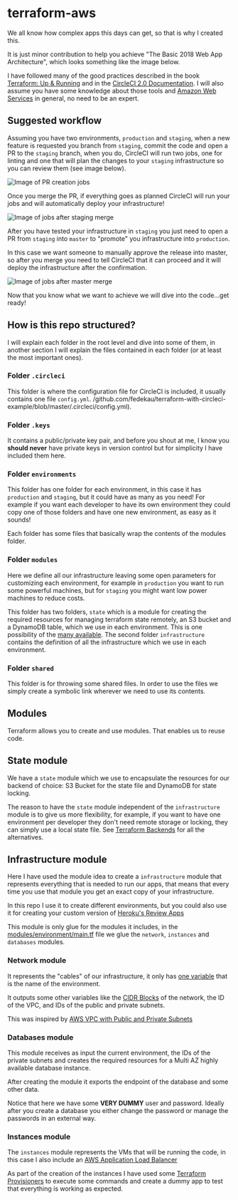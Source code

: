 # terraform-aws


We all know how complex apps this days can get, so that is why I created this.

It is just minor contribution to help you achieve "The Basic 2018 Web App Architecture", which looks something like the image below.


I have followed many of the good practices described in the book [Terraform: Up & Running](https://www.terraformupandrunning.com/) and in the [CircleCI 2.0 Documentation](https://circleci.com/docs/2.0/). I will also assume you have some knowledge about those tools and [Amazon Web Services](https://aws.amazon.com) in general, no need to be an expert.

## Suggested workflow

Assuming you have two environments, `production` and `staging`, when a new feature is requested you branch from `staging`, commit the code and open a PR to the `staging` branch, when you do, CircleCI will run two jobs, one for linting and one that will plan the changes to your `staging` infrastructure so you can review them (see image below).

![Image of PR creation jobs](https://raw.githubusercontent.com/fedekau/terraform-with-circleci-example/staging/.images/pr.png)

Once you merge the PR, if everything goes as planned CircleCI will run your jobs and will automatically deploy your infrastructure!

![Image of jobs after staging merge](https://raw.githubusercontent.com/fedekau/terraform-with-circleci-example/staging/.images/staging-merge.png)

After you have tested your infrastructure in `staging` you just need to open a PR from `staging` into `master` to "promote" you infrastructure into `production`.

In this case we want someone to manually approve the release into master, so after you merge you need to tell CircleCI that it can proceed and it will deploy the infrastructure after the confirmation.

![Image of jobs after master merge](https://raw.githubusercontent.com/fedekau/terraform-with-circleci-example/staging/.images/master-merge.png)

Now that you know what we want to achieve we will dive into the code...get ready!

## How is this repo structured?

I will explain each folder in the root level and dive into some of them, in another section I will explain the files contained in each folder (or at least the most important ones).

### Folder `.circleci`

This folder is where the configuration file for CircleCI is included, it usually
contains one file `config.yml`. /github.com/fedekau/terraform-with-circleci-example/blob/master/.circleci/config.yml).

### Folder `.keys`

It contains a public/private key pair, and before you shout at me, I know you **should never** have private keys in version control but for simplicity I have included them here.

### Folder `environments`

This folder has one folder for each environment, in this case it has `production` and `staging`, but it could have as many as you need! For example if you want each developer to have its own environment they could copy one of those folders and have one new environment, as easy as it sounds!

Each folder has some files that basically wrap the contents of the modules folder.

### Folder `modules`

Here we define all our infrastructure leaving some open parameters for customizing each environment, for example in `production` you want to run some powerful machines, but for `staging` you might want low power machines to reduce costs.

This folder has two folders, `state` which is a module for creating the required resources for managing terraform state remotely, an S3 bucket and a DynamoDB table, which we use in each environment. This is one possibility of the [many available](https://www.terraform.io/docs/backends/). The second folder `infrastructure` contains the definition of all the infrastructure which we use in each environment.

### Folder `shared`

This folder is for throwing some shared files. In order to use the files we simply create a symbolic link wherever we need to use its contents.

## Modules

Terraform allows you to create and use modules. That enables us to reuse code.

## State module

We have a `state` module which we use to encapsulate the resources for our backend of choice: S3 Bucket for the state file and DynamoDB for state locking.

The reason to have the `state` module independent of the `infrastructure` module is to give us more flexibility, for example, if you want to have one environment per developer they don't need remote storage or locking, they can simply use a local state file. See [Terraform Backends](https://www.terraform.io/docs/backends/index.html) for all the alternatives.

## Infrastructure module

Here I have used the module idea to create a `infrastructure` module that represents everything that is needed to run our apps, that means that every time you use that module you get an exact copy of your infrastructure.

In this repo I use it to create different environments, but you could also use it for creating your custom version of [Heroku's Review Apps](https://devcenter.heroku.com/articles/github-integration-review-apps)

This module is only glue for the modules it includes, in the [modules/environment/main.tf](https://github.com/fedekau/terraform-with-circleci-example/blob/staging/modules/infrastructure/main.tf) file we glue the `network`, `instances` and `databases` modules.

### Network module

It represents the "cables" of our infrastructure, it only has [one variable](https://github.com/fedekau/terraform-with-circleci-example/blob/staging/modules/infrastructure/modules/network/variables.tf) that is the name of the environment.

It outputs some other variables like the [CIDR Blocks](https://es.wikipedia.org/wiki/Classless_Inter-Domain_Routing) of the network, the ID of the VPC, and IDs of the public and private subnets.

This was inspired by [AWS VPC with Public and Private Subnets](https://docs.aws.amazon.com/AmazonVPC/latest/UserGuide/VPC_Scenario2.html)

### Databases module

This module receives as input the current environment, the IDs of the private subnets and creates the required resources for a Multi AZ highly available database instance.

After creating the module it exports the endpoint of the database and some other data.

Notice that here we have some **VERY DUMMY** user and password. Ideally after you create a database you either change the password or manage the passwords in an external way.

### Instances module

The `instances` module represents the VMs that will be running the code, in this case I also include an [AWS Application Load Balancer](https://docs.aws.amazon.com/elasticloadbalancing/latest/application/introduction.html)

As part of the creation of the instances I have used some [Terraform Provisioners](https://www.terraform.io/docs/provisioners/index.html) to execute some commands and create a dummy app to test that everything is working as expected.

